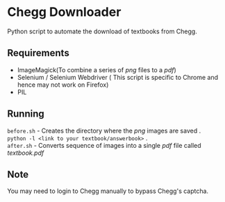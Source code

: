 # Chegg Downloader
Python script to automate the download of textbooks from Chegg.   

## Requirements
- ImageMagick(To combine a series of *png* files to a *pdf*)
- Selenium / Selenium Webdriver ( This script is specific to Chrome and hence may not work on Firefox)
- PIL

## Running
`before.sh` - Creates the directory where the *png* images are saved .    
`python -l <link to your textbook/answerbook>` .  
`after.sh` - Converts sequence of images into a single *pdf* file called *textbook.pdf*


## Note 
You may need to login to Chegg manually to bypass Chegg's captcha.
